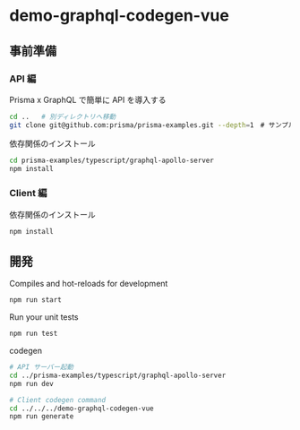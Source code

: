 # demo-graphql-codegen-vue

## 事前準備

### API 編

Prisma x GraphQL で簡単に API を導入する

```bash
cd ..   # 別ディレクトリへ移動
git clone git@github.com:prisma/prisma-examples.git --depth=1　# サンプルプログラムをクローン
```

依存関係のインストール

```bash
cd prisma-examples/typescript/graphql-apollo-server
npm install
```

### Client 編

依存関係のインストール

```bash
npm install
```

## 開発

Compiles and hot-reloads for development

```bash
npm run start
```

Run your unit tests

```bash
npm run test
```

codegen

```bash
# API サーバー起動
cd ../prisma-examples/typescript/graphql-apollo-server
npm run dev

# Client codegen command
cd ../../../demo-graphql-codegen-vue
npm run generate
```

